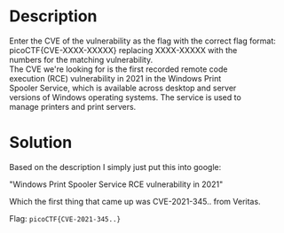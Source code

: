# Description

Enter the CVE of the vulnerability as the flag with the correct flag format: <br>
picoCTF{CVE-XXXX-XXXXX} replacing XXXX-XXXXX with the <br>
numbers for the matching vulnerability. <br>
The CVE we're looking for is the first recorded remote code <br>
execution (RCE) vulnerability in 2021 in the Windows Print <br>
Spooler Service, which is available across desktop and server <br>
versions of Windows operating systems. The service is used to <br>
manage printers and print servers.

# Solution

Based on the description I simply just put this into google:

"Windows Print Spooler Service RCE vulnerability in 2021"

Which the first thing that came up was CVE-2021-345.. from Veritas.

Flag: ```picoCTF{CVE-2021-345..}```
